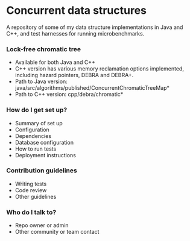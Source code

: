 # Concurrent data structures #

A repository of some of my data structure implementations in Java and C++, and test harnesses for running microbenchmarks.

### Lock-free chromatic tree ###

* Available for both Java and C++
* C++ version has various memory reclamation options implemented, including hazard pointers, DEBRA and DEBRA+. 
* Path to Java version: java/src/algorithms/published/ConcurrentChromaticTreeMap*
* Path to C++ version: cpp/debra/chromatic*

### How do I get set up? ###

* Summary of set up
* Configuration
* Dependencies
* Database configuration
* How to run tests
* Deployment instructions

### Contribution guidelines ###

* Writing tests
* Code review
* Other guidelines

### Who do I talk to? ###

* Repo owner or admin
* Other community or team contact